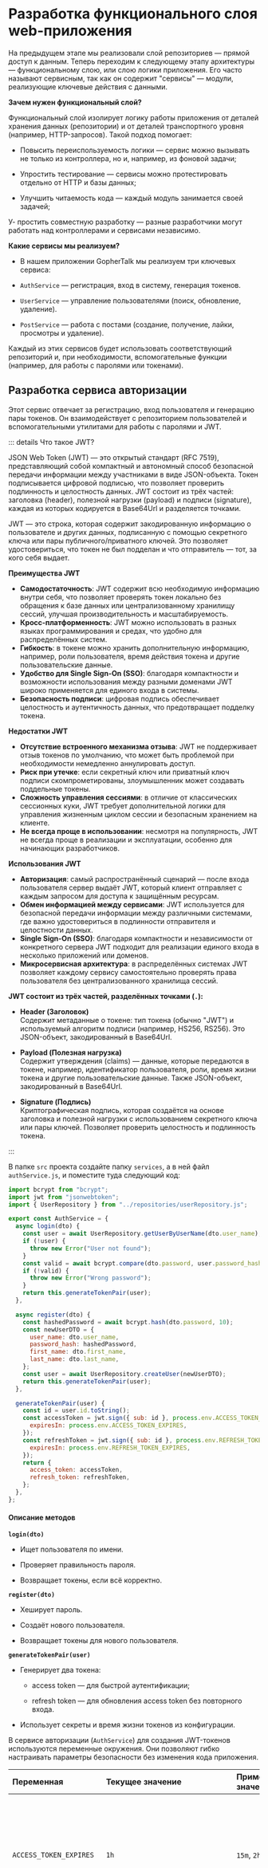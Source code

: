 # Разработка функционального слоя web-приложения

На предыдущем этапе мы реализовали слой репозиториев — прямой доступ к данным. Теперь переходим к следующему этапу архитектуры — функциональному слою, или слою логики приложения. Его часто называют сервисным, так как он содержит "сервисы" — модули, реализующие ключевые действия с данными.

**Зачем нужен функциональный слой?**

Функциональный слой изолирует логику работы приложения от деталей хранения данных (репозитории) и от деталей транспортного уровня (например, HTTP-запросов). Такой подход помогает:

- Повысить переиспользуемость логики — сервис можно вызывать не только из контроллера, но и, например, из фоновой задачи;

- Упростить тестирование — сервисы можно протестировать отдельно от HTTP и базы данных;

- Улучшить читаемость кода — каждый модуль занимается своей задачей;

У- простить совместную разработку — разные разработчики могут работать над контроллерами и сервисами независимо.

**Какие сервисы мы реализуем?**

- В нашем приложении GopherTalk мы реализуем три ключевых сервиса:

- `AuthService` — регистрация, вход в систему, генерация токенов.

- `UserService` — управление пользователями (поиск, обновление, удаление).

- `PostService` — работа с постами (создание, получение, лайки, просмотры и удаление).

Каждый из этих сервисов будет использовать соответствующий репозиторий и, при необходимости, вспомогательные функции (например, для работы с паролями или токенами).

## Разработка сервиса авторизации

Этот сервис отвечает за регистрацию, вход пользователя и генерацию пары токенов. Он взаимодействует с репозиторием пользователей и вспомогательными утилитами для работы с паролями и JWT.

::: details Что такое JWT?

JSON Web Token (JWT) — это открытый стандарт (RFC 7519), представляющий собой компактный и автономный способ безопасной передачи информации между участниками в виде JSON-объекта. Токен подписывается цифровой подписью, что позволяет проверить подлинность и целостность данных. JWT состоит из трёх частей: заголовка (header), полезной нагрузки (payload) и подписи (signature), каждая из которых кодируется в Base64Url и разделяется точками.

JWT — это строка, которая содержит закодированную информацию о пользователе и других данных, подписанную с помощью секретного ключа или пары публичного/приватного ключей. Это позволяет удостовериться, что токен не был подделан и что отправитель — тот, за кого себя выдает.

**Преимущества JWT**

- **Самодостаточность**: JWT содержит всю необходимую информацию внутри себя, что позволяет проверять токен локально без обращения к базе данных или централизованному хранилищу сессий, улучшая производительность и масштабируемость.
- **Кросс-платформенность**: JWT можно использовать в разных языках программирования и средах, что удобно для распределённых систем.
- **Гибкость**: в токене можно хранить дополнительную информацию, например, роли пользователя, время действия токена и другие пользовательские данные.
- **Удобство для Single Sign-On (SSO)**: благодаря компактности и возможности использования между разными доменами JWT широко применяется для единого входа в системы.
- **Безопасность подписи**: цифровая подпись обеспечивает целостность и аутентичность данных, что предотвращает подделку токена.

**Недостатки JWT**

- **Отсутствие встроенного механизма отзыва**: JWT не поддерживает отзыв токенов по умолчанию, что может быть проблемой при необходимости немедленно аннулировать доступ.
- **Риск при утечке**: если секретный ключ или приватный ключ подписи скомпрометированы, злоумышленник может создавать поддельные токены.
- **Сложность управления сессиями**: в отличие от классических сессионных куки, JWT требует дополнительной логики для управления жизненным циклом сессии и безопасным хранением на клиенте.
- **Не всегда проще в использовании**: несмотря на популярность, JWT не всегда проще в реализации и эксплуатации, особенно для начинающих разработчиков.

**Использования JWT**

- **Авторизация**: самый распространённый сценарий — после входа пользователя сервер выдаёт JWT, который клиент отправляет с каждым запросом для доступа к защищённым ресурсам.
- **Обмен информацией между сервисами**: JWT используется для безопасной передачи информации между различными системами, где важно удостовериться в подлинности отправителя и целостности данных.
- **Single Sign-On (SSO)**: благодаря компактности и независимости от конкретного сервера JWT подходит для реализации единого входа в несколько приложений или доменов.
- **Микросервисная архитектура**: в распределённых системах JWT позволяет каждому сервису самостоятельно проверять права пользователя без централизованного хранилища сессий.

**JWT состоит из трёх частей, разделённых точками (`.`):**

- **Header (Заголовок)**  
  Содержит метаданные о токене: тип токена (обычно "JWT") и используемый алгоритм подписи (например, HS256, RS256). Это JSON-объект, закодированный в Base64Url.

- **Payload (Полезная нагрузка)**  
  Содержит утверждения (claims) — данные, которые передаются в токене, например, идентификатор пользователя, роли, время жизни токена и другие пользовательские данные. Также JSON-объект, закодированный в Base64Url.

- **Signature (Подпись)**  
  Криптографическая подпись, которая создаётся на основе заголовка и полезной нагрузки с использованием секретного ключа или пары ключей. Позволяет проверить целостность и подлинность токена.

:::

В папке `src` проекта создайте папку `services`, а в ней файл `authService.js`, и поместите туда следующий код:

```js
import bcrypt from "bcrypt";
import jwt from "jsonwebtoken";
import { UserRepository } from "../repositories/userRepository.js";

export const AuthService = {
  async login(dto) {
    const user = await UserRepository.getUserByUserName(dto.user_name);
    if (!user) {
      throw new Error("User not found");
    }
    const valid = await bcrypt.compare(dto.password, user.password_hash);
    if (!valid) {
      throw new Error("Wrong password");
    }
    return this.generateTokenPair(user);
  },

  async register(dto) {
    const hashedPassword = await bcrypt.hash(dto.password, 10);
    const newUserDTO = {
      user_name: dto.user_name,
      password_hash: hashedPassword,
      first_name: dto.first_name,
      last_name: dto.last_name,
    };
    const user = await UserRepository.createUser(newUserDTO);
    return this.generateTokenPair(user);
  },

  generateTokenPair(user) {
    const id = user.id.toString();
    const accessToken = jwt.sign({ sub: id }, process.env.ACCESS_TOKEN_SECRET, {
      expiresIn: process.env.ACCESS_TOKEN_EXPIRES,
    });
    const refreshToken = jwt.sign({ sub: id }, process.env.REFRESH_TOKEN_SECRET, {
      expiresIn: process.env.REFRESH_TOKEN_EXPIRES,
    });
    return {
      access_token: accessToken,
      refresh_token: refreshToken,
    };
  },
};
```

#### Описание методов

**`login(dto)`**

- Ищет пользователя по имени.

- Проверяет правильность пароля.

- Возвращает токены, если всё корректно.

**`register(dto)`**

- Хеширует пароль.

- Создаёт нового пользователя.

- Возвращает токены для нового пользователя.

**`generateTokenPair(user)`**

- Генерирует два токена:

  - access token — для быстрой аутентификации;

  - refresh token — для обновления access token без повторного входа.

- Использует секреты и время жизни токенов из конфигурации.

В сервисе авторизации (`AuthService`) для создания JWT-токенов используются переменные окружения. Они позволяют гибко настраивать параметры безопасности без изменения кода приложения.

| Переменная              | Текущее значение                 | Пример другого значения     | Описание                                                                                                      |
| :---------------------- | :------------------------------- | :-------------------------- | :------------------------------------------------------------------------------------------------------------ |
| `ACCESS_TOKEN_EXPIRES`  | `1h`                             | `15m`, `2h`, `7d`           | Срок действия access-токена (время жизни). Указывается в формате времени: минуты (`m`), часы (`h`), дни (`d`) |
| `REFRESH_TOKEN_EXPIRES` | `24h`                            | `7d`, `30d`                 | Срок действия refresh-токена. Обычно длиннее, чем у access-токена                                             |
| `ACCESS_TOKEN_SECRET`   | `super_secret_access_token_key`  | `any_random_secure_key`     | Секретная строка для подписания access-токенов                                                                |
| `REFRESH_TOKEN_SECRET`  | `super_secret_refresh_token_key` | `another_random_secure_key` | Секретная строка для подписания refresh-токенов                                                               |

По умолчанию библиотека jsonwebtoken использует алгоритм HS256 (HMAC + SHA-256).
Это симметричный алгоритм: для подписи и проверки токена используется один и тот же секретный ключ.

Требования к секретному ключу (`ACCESS_TOKEN_SECRET`, `REFRESH_TOKEN_SECRET`):

- Секрет должен быть достаточно длинным и случайным, чтобы обеспечить безопасность.

- Рекомендуемая длина — не менее 32 символов.

- Нельзя использовать простые слова вроде password или 12345.

- Хорошая практика: генерировать секрет через специальные генераторы (например, openssl rand -hex 32).

## Тестирование сервиса авторизации

Сразу напишем тесты для `authService`, чтобы проверить его работу. Для этого в папке `__tests__` создайте папку `services`, а в ней файл `authService.test.js`. Поместите в него код ниже.

::: details Unit-тесты authService

```js
import { describe, expect, jest } from "@jest/globals";
import bcrypt from "bcrypt";
import jwt from "jsonwebtoken";
import { UserRepository } from "../../src/repositories/userRepository.js";
import { AuthService } from "../../src/services/authService.js";

describe("AuthService", () => {
  afterEach(() => {
    jest.clearAllMocks();
  });

  describe("login", () => {
    it("successfully logs in a user", async () => {
      const password = "password123";
      const hashedPassword = await bcrypt.hash(password, 10);

      const user = {
        id: 1,
        user_name: "testuser",
        password_hash: hashedPassword,
      };

      const dto = {
        user_name: "testuser",
        password: "password123",
      };

      jest.spyOn(UserRepository, "getUserByUserName").mockResolvedValue(user);
      jest.spyOn(bcrypt, "compare").mockResolvedValue(true);
      jest.spyOn(jwt, "sign").mockReturnValue("mocked_token");

      const result = await AuthService.login(dto);

      expect(result).toEqual({
        access_token: "mocked_token",
        refresh_token: "mocked_token",
      });

      expect(bcrypt.compare).toHaveBeenCalledWith(dto.password, user.password_hash);
    });

    it("throws error if user not found", async () => {
      const dto = {
        user_name: "nonexistent",
        password: "password123",
      };

      jest.spyOn(UserRepository, "getUserByUserName").mockResolvedValue(null);

      await expect(AuthService.login(dto, {})).rejects.toThrow("User not found");
    });

    it("throws error if password is wrong", async () => {
      const user = {
        id: 1,
        user_name: "testuser",
        password_hash: await bcrypt.hash("password123", 10),
      };

      const dto = {
        user_name: "testuser",
        password: "wrongpassword",
      };

      jest.spyOn(UserRepository, "getUserByUserName").mockResolvedValue(user);
      jest.spyOn(bcrypt, "compare").mockResolvedValue(false);

      await expect(AuthService.login(dto, {})).rejects.toThrow("Wrong password");
    });
  });

  describe("register", () => {
    it("successfully registers a user", async () => {
      const dto = {
        user_name: "newuser",
        password: "password123",
        first_name: "New",
        last_name: "User",
      };

      const user = {
        id: 1,
        user_name: "newuser",
        password_hash: "hashed_password",
        first_name: "New",
        last_name: "User",
      };

      jest.spyOn(bcrypt, "hash").mockResolvedValue("hashed_password");
      jest.spyOn(UserRepository, "createUser").mockResolvedValue(user);
      jest.spyOn(jwt, "sign").mockReturnValue("mocked_token");

      const result = await AuthService.register(dto);

      expect(result).toEqual({
        access_token: "mocked_token",
        refresh_token: "mocked_token",
      });

      expect(bcrypt.hash).toHaveBeenCalledWith(dto.password, 10);
      expect(UserRepository.createUser).toHaveBeenCalled();
    });
  });
});
```

:::

Запустите тесты. Если все сделано правильно, ошибок в тестах не будет.

```bash
npm run test

> gophertalk-backend-express@0.1.0 test
> node --experimental-vm-modules node_modules/jest/bin/jest.js

(node:82199) ExperimentalWarning: VM Modules is an experimental feature and might change at any time
(Use `node --trace-warnings ...` to show where the warning was created)
 PASS  __tests__/services/authService.test.js
 PASS  __tests__/repositories/postRepository.test.js
 PASS  __tests__/repositories/userRepository.test.js

Test Suites: 3 passed, 3 total
Tests:       34 passed, 34 total
Snapshots:   0 total
Time:        0.405 s, estimated 1 s
Ran all test suites.
```

## Разработка сервиса пользователей

Сервис пользователей (`UserService`) отвечает за работу с данными пользователей через репозиторий. В его задачи входят получение списка пользователей, поиск конкретного пользователя по ID, обновление информации пользователя (включая шифрование пароля) и удаление пользователя.

Для его реализации в каталоге `services` создайте файл `src/userService.js` и поместите туда код:

```js
import { UserRepository } from "../repositories/userRepository.js";
import bcrypt from "bcrypt";

export const UserService = {
  async getAllUsers(limit, offset) {
    return await UserRepository.getAllUsers(limit, offset);
  },

  async getUserById(id) {
    return await UserRepository.getUserById(id);
  },

  async updateUser(id, userDto) {
    const updateFields = { ...userDto };
    if (updateFields.password) {
      const saltRounds = 10;
      updateFields.password_hash = await bcrypt.hash(updateFields.password, saltRounds);
      delete updateFields.password;
    }
    return await UserRepository.updateUser(id, updateFields);
  },

  async deleteUser(id) {
    return await UserRepository.deleteUser(id);
  },
};
```

**`getAllUsers(limit, offset)`**

- Получает всех пользователей с пагинацией.

- Делает запрос в репозиторий с параметрами смещения (`offset`) и лимита (`limit`).

**`getUserById(id)`**

- Находит пользователя по его уникальному идентификатору.

**`updateUser(id, userDto)`**

- Обновляет данные пользователя.

- Если передан новый пароль, он хэшируется через `bcrypt` перед сохранением.

- Оригинальный пароль удаляется из объекта перед обновлением.

**`deleteUser(id)`**

- Удаляет пользователя по его ID. На уровне репозитория обычно реализовано мягкое удаление через установку поля `deleted_at`.

## Тестирование сервиса пользователей

Также сразу напишем тесты для `userService`, чтобы проверить его работу. Для этого в папке `__tests__/services` создайте файл `userService.test.js`. Поместите в него код ниже.

::: details Unit-тесты userService

```js
import { expect, jest } from "@jest/globals";
import { UserRepository } from "../../src/repositories/userRepository.js";
import { UserService } from "../../src/services/userService.js";

describe("UserService", () => {
  afterEach(() => {
    jest.clearAllMocks();
  });

  describe("getAllUsers", () => {
    it("successfully gets all users", async () => {
      const mock = jest.spyOn(UserRepository, "getAllUsers");
      const now = new Date();

      const expectedUsers = [
        {
          id: 1,
          user_name: "john",
          first_name: "John",
          last_name: "Doe",
          status: 1,
          created_at: now,
          updated_at: now,
        },
        {
          id: 2,
          user_name: "jane",
          first_name: "Jane",
          last_name: "Smith",
          status: 1,
          created_at: now,
          updated_at: now,
        },
      ];

      mock.mockResolvedValueOnce(expectedUsers);

      const result = await UserService.getAllUsers(100, 0);

      expect(result).toEqual(expectedUsers);
      expect(mock).toHaveBeenCalledWith(100, 0);
    });

    it("returns error on getAllUsers failure", async () => {
      const mock = jest.spyOn(UserRepository, "getAllUsers");

      mock.mockRejectedValueOnce(new Error("SQL error"));

      await expect(UserService.getAllUsers(100, 0)).rejects.toThrow("SQL error");
      expect(mock).toHaveBeenCalledWith(100, 0);
    });
  });

  describe("getUserById", () => {
    it("successfully gets user by id", async () => {
      const mock = jest.spyOn(UserRepository, "getUserById");
      const now = new Date();

      const expectedUser = {
        id: 1,
        user_name: "john",
        first_name: "John",
        last_name: "Doe",
        status: 1,
        created_at: now,
        updated_at: now,
      };

      mock.mockResolvedValueOnce(expectedUser);

      const result = await UserService.getUserById(1);

      expect(result).toEqual(expectedUser);
      expect(mock).toHaveBeenCalledWith(1);
    });

    it("returns error if user not found", async () => {
      const mock = jest.spyOn(UserRepository, "getUserById");

      mock.mockRejectedValueOnce(new Error("User not found"));

      await expect(UserService.getUserById(2)).rejects.toThrow("User not found");
      expect(mock).toHaveBeenCalledWith(2);
    });
  });

  describe("updateUser", () => {
    it("successfully updates user", async () => {
      const mockUpdate = jest.spyOn(UserRepository, "updateUser");
      const now = new Date();

      const updateDTO = {
        user_name: "john_updated",
        first_name: "John",
        last_name: "Doe",
        password: "newpassword",
      };

      const expectedUpdatedUser = {
        id: 1,
        user_name: "john_updated",
        first_name: "John",
        last_name: "Doe",
        status: 1,
        created_at: new Date(now.getTime() - 3600000),
        updated_at: now,
      };

      mockUpdate.mockResolvedValueOnce(expectedUpdatedUser);

      const result = await UserService.updateUser(1, { ...updateDTO });

      expect(result).toEqual(expectedUpdatedUser);
      expect(mockUpdate).toHaveBeenCalled();
      expect(mockUpdate.mock.calls[0][1].password_hash).toBeDefined();
    });

    it("returns error if update fails", async () => {
      const mockUpdate = jest.spyOn(UserRepository, "updateUser");

      mockUpdate.mockRejectedValueOnce(new Error("Update failed"));

      await expect(UserService.updateUser(2, { user_name: "ghost" })).rejects.toThrow("Update failed");
    });
  });

  describe("deleteUser", () => {
    it("successfully deletes user", async () => {
      const mockDelete = jest.spyOn(UserRepository, "deleteUser");

      mockDelete.mockResolvedValueOnce(undefined);

      await expect(UserService.deleteUser(1)).resolves.toBeUndefined();
      expect(mockDelete).toHaveBeenCalledWith(1);
    });

    it("returns error if delete fails", async () => {
      const mockDelete = jest.spyOn(UserRepository, "deleteUser");

      mockDelete.mockRejectedValueOnce(new Error("Delete error"));

      await expect(UserService.deleteUser(2)).rejects.toThrow("Delete error");
      expect(mockDelete).toHaveBeenCalledWith(2);
    });
  });
});
```

:::

Запустите тесты. Если все сделано правильно, ошибок в тестах не будет.

```bash
npm run test

> gophertalk-backend-express@0.1.0 test
> node --experimental-vm-modules node_modules/jest/bin/jest.js

(node:89149) ExperimentalWarning: VM Modules is an experimental feature and might change at any time
(Use `node --trace-warnings ...` to show where the warning was created)
 PASS  __tests__/services/authService.test.js
 PASS  __tests__/repositories/postRepository.test.js
 PASS  __tests__/repositories/userRepository.test.js
 PASS  __tests__/services/userService.test.js

Test Suites: 4 passed, 4 total
Tests:       42 passed, 42 total
Snapshots:   0 total
Time:        0.525 s, estimated 1 s
Ran all test suites.
```

## Разработка сервиса постов

В этом сервисе реализуется бизнес-логика для работы с постами в социальной сети GopherTalk. Сервис служит промежуточным слоем между контроллерами и репозиторием, обеспечивая удобный интерфейс для работы с публикациями.

```js
import { PostRepository } from "../repositories/postRepository.js";

export const PostService = {
  async getAllPosts(filterDTO) {
    return await PostRepository.getAllPosts(filterDTO);
  },

  async createPost(createDTO) {
    return await PostRepository.createPost(createDTO);
  },

  async deletePost(postId, ownerId) {
    return await PostRepository.deletePost(postId, ownerId);
  },

  async viewPost(postId, userId) {
    return await PostRepository.viewPost(postId, userId);
  },

  async likePost(postId, userId) {
    return await PostRepository.likePost(postId, userId);
  },

  async dislikePost(postId, userId) {
    return await PostRepository.dislikePost(postId, userId);
  },
};
```

**`getAllPosts(filterDTO)`**

- Получает список постов с поддержкой фильтрации по автору, тексту поста или родительскому посту (`reply_to_id`). Делегирует выполнение запроса в `PostRepository.getAllPosts`.

**`createPost(createDTO)`**

- Создаёт новый пост в системе. Получает DTO с данными поста и вызывает `PostRepository.createPost`, чтобы сохранить запись в базе данных.

**`deletePost(postId, ownerId)`**

- Удаляет пост пользователя. Передаёт идентификатор поста и владельца в `PostRepository.deletePost`, где происходит мягкое удаление (установка `deleted_at`).

**`viewPost(postId, userId)`**

- Фиксирует факт просмотра поста пользователем. Вызывает `PostRepository.viewPost`, чтобы добавить новую запись в таблицу просмотров (`views`).

**`likePost(postId, userId)`**

- Позволяет пользователю поставить лайк на пост. Обращается к `PostRepository.likePost`, чтобы сохранить лайк в базе данных.

**`dislikePost(postId, userId)`**

- Позволяет пользователю убрать свой лайк с поста. Вызывает `PostRepository.dislikePost` для удаления записи о лайке.

## Тестирование сервиса постов

Аналогично и здесь сразу напишем тесты для `postService`, чтобы проверить его работу. Для этого в папке `__tests__/services` создайте файл `postService.test.js`. Поместите в него код ниже.

::: details Unit-тесты postService

```js
import { describe, expect, jest } from "@jest/globals";
import { PostRepository } from "../../src/repositories/postRepository.js";
import { PostService } from "../../src/services/postService.js";

describe("PostService", () => {
  afterEach(() => {
    jest.clearAllMocks();
  });

  describe("getAllPosts", () => {
    it("successfully gets all posts", async () => {
      const posts = [
        { id: 1, text: "post1" },
        { id: 2, text: "post2" },
      ];
      const mock = jest.spyOn(PostRepository, "getAllPosts").mockResolvedValue(posts);

      const result = await PostService.getAllPosts({
        user_id: 1,
        limit: 100,
        offset: 0,
      });
      expect(result).toEqual(posts);
      expect(mock).toHaveBeenCalledTimes(1);
    });

    it("throws error on failure", async () => {
      const mock = jest.spyOn(PostRepository, "getAllPosts").mockRejectedValue(new Error("DB error"));

      await expect(PostService.getAllPosts({ user_id: 1, limit: 100, offset: 0 })).rejects.toThrow("DB error");
      expect(mock).toHaveBeenCalledTimes(1);
    });
  });

  describe("createPost", () => {
    it("successfully creates a post", async () => {
      const post = { id: 1, text: "new post" };
      const mock = jest.spyOn(PostRepository, "createPost").mockResolvedValue(post);

      const result = await PostService.createPost({
        text: "new post",
        user_id: 1,
      });
      expect(result).toEqual(post);
      expect(mock).toHaveBeenCalledTimes(1);
    });

    it("throws error on insert failure", async () => {
      const mock = jest.spyOn(PostRepository, "createPost").mockRejectedValue(new Error("Insert error"));

      await expect(PostService.createPost({ text: "new post", user_id: 1 })).rejects.toThrow("Insert error");
      expect(mock).toHaveBeenCalledTimes(1);
    });
  });

  describe("deletePost", () => {
    it("successfully deletes a post", async () => {
      const mock = jest.spyOn(PostRepository, "deletePost").mockResolvedValue();

      await expect(PostService.deletePost(1, 0)).resolves.toBeUndefined();
      expect(mock).toHaveBeenCalledWith(1, 0);
    });

    it("throws error on delete failure", async () => {
      const mock = jest.spyOn(PostRepository, "deletePost").mockRejectedValue(new Error("Delete error"));

      await expect(PostService.deletePost(2, 0)).rejects.toThrow("Delete error");
      expect(mock).toHaveBeenCalledWith(2, 0);
    });
  });

  describe("viewPost", () => {
    it("successfully views a post", async () => {
      const mock = jest.spyOn(PostRepository, "viewPost").mockResolvedValue();

      await expect(PostService.viewPost(1, 0)).resolves.toBeUndefined();
      expect(mock).toHaveBeenCalledWith(1, 0);
    });

    it("throws error on view failure", async () => {
      const mock = jest.spyOn(PostRepository, "viewPost").mockRejectedValue(new Error("View error"));

      await expect(PostService.viewPost(2, 0)).rejects.toThrow("View error");
      expect(mock).toHaveBeenCalledWith(2, 0);
    });
  });

  describe("likePost", () => {
    it("successfully likes a post", async () => {
      const mock = jest.spyOn(PostRepository, "likePost").mockResolvedValue();

      await expect(PostService.likePost(1, 0)).resolves.toBeUndefined();
      expect(mock).toHaveBeenCalledWith(1, 0);
    });

    it("throws error on like failure", async () => {
      const mock = jest.spyOn(PostRepository, "likePost").mockRejectedValue(new Error("Like error"));

      await expect(PostService.likePost(2, 0)).rejects.toThrow("Like error");
      expect(mock).toHaveBeenCalledWith(2, 0);
    });
  });

  describe("dislikePost", () => {
    it("successfully dislikes a post", async () => {
      const mock = jest.spyOn(PostRepository, "dislikePost").mockResolvedValue();

      await expect(PostService.dislikePost(1, 0)).resolves.toBeUndefined();
      expect(mock).toHaveBeenCalledWith(1, 0);
    });

    it("throws error on dislike failure", async () => {
      const mock = jest.spyOn(PostRepository, "dislikePost").mockRejectedValue(new Error("Dislike error"));

      await expect(PostService.dislikePost(2, 0)).rejects.toThrow("Dislike error");
      expect(mock).toHaveBeenCalledWith(2, 0);
    });
  });
});
```

:::

Запустите тесты. Если все сделано правильно, ошибок в тестах не будет.

```bash
npm run test

> gophertalk-backend-express@0.1.0 test
> node --experimental-vm-modules node_modules/jest/bin/jest.js

(node:95533) ExperimentalWarning: VM Modules is an experimental feature and might change at any time
(Use `node --trace-warnings ...` to show where the warning was created)
 PASS  __tests__/services/postService.test.js
 PASS  __tests__/services/authService.test.js
 PASS  __tests__/services/userService.test.js
 PASS  __tests__/repositories/userRepository.test.js
 PASS  __tests__/repositories/postRepository.test.js

Test Suites: 5 passed, 5 total
Tests:       54 passed, 54 total
Snapshots:   0 total
Time:        0.568 s, estimated 1 s
Ran all test suites.
```

## Итог

В рамках данного учебного вопроса мы разработали уровень бизнес-логики для трёх основных сущностей: пользователей, постов и аутентификации.
Каждый сервис был реализован через соответствующий репозиторий и обеспечивал выполнение своих задач без прямого взаимодействия с базой данных.

- `AuthService` отвечает за регистрацию и аутентификацию пользователей, создание пары токенов (access и refresh), а также проверку пароля.

- `UserService` обеспечивает работу с пользователями: получение списка всех пользователей, получение пользователя по ID, обновление данных и удаление пользователей.

- `PostService` управляет созданием, удалением, просмотром постов и действиями пользователей (лайк, дизлайк).

Была соблюдена чистая архитектура:

- Репозитории инкапсулируют работу с базой данных.

- Сервисы выполняют бизнес-логику и валидируют данные.

- Взаимодействие между слоями происходит через интерфейсы и DTO-структуры.

Также для каждого сервиса были разработаны и адаптированы тесты на Jest, которые проверяют как положительные, так и отрицательные сценарии выполнения методов. Это позволило убедиться в корректности бизнес-логики до этапа интеграции с реальной базой данных.

Таким образом, реализованная структура закладывает надёжную основу для дальнейшего масштабирования и расширения проекта.
